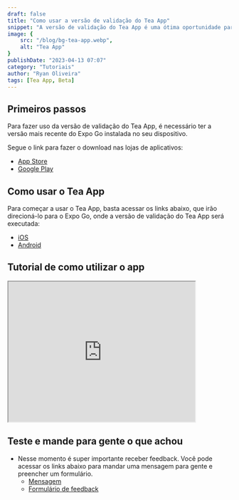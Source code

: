 ```yaml
---
draft: false
title: "Como usar a versão de validação do Tea App"
snippet: "A versão de validação do Tea App é uma ótima oportunidade para os usuários experimentarem as últimas funcionalidades do aplicativo antes do lançamento oficial. Para usar a versão de validação, é necessário seguir algumas etapas simples, incluindo a instalação do aplicativo e o cadastro para acesso à versão beta. Depois disso, você poderá testar as novas funcionalidades e fornecer feedback valioso para a equipe de desenvolvimento do Tea App."
image: {
    src: "/blog/bg-tea-app.webp",
    alt: "Tea App"
}
publishDate: "2023-04-13 07:07"
category: "Tutoriais"
author: "Ryan Oliveira"
tags: [Tea App, Beta]
---
```


## Primeiros passos

Para fazer uso da versão de validação do Tea App, é necessário ter a versão mais recente do Expo Go instalada no seu dispositivo.

Segue o link para fazer o download nas lojas de aplicativos:
- [App Store](https://apps.apple.com/br/app/expo-go/id982107779)
- [Google Play](https://play.google.com/store/apps/details?id=host.exp.exponent&hl=pt_BR&gl=US)

## Como usar o Tea App

Para começar a usar o Tea App, basta acessar os links abaixo, que irão direcioná-lo para o Expo Go, onde a versão de validação do Tea App será executada:

- [iOS](exp://u.expo.dev/update/fd0de729-7edc-4168-ba20-57ae6a217dca)
- [Android](exp://u.expo.dev/update/f9345240-c63a-4921-962e-d3cb3d0c26f4)

## Tutorial de como utilizar o app

<iframe width="420" height="315"
src="https://youtu.be/5giPG5RbCks">
</iframe>

## Teste e mande para gente o que achou
- Nesse momento é super importante receber feedback. Você pode acessar os links abaixo para mandar uma mensagem para gente e preencher um formulário.
  - [Mensagem](https://tea-app.geta.omnicesupa.com/contact)
  - [Formulário de feedback](https://forms.gle/CvF46UHHLwNdtMzW6)

